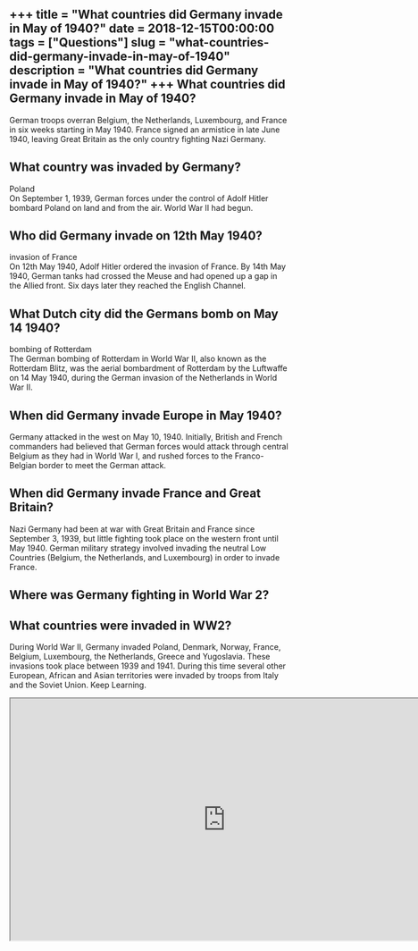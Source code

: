 +++
title = "What countries did Germany invade in May of 1940?"
date = 2018-12-15T00:00:00
tags = ["Questions"]
slug = "what-countries-did-germany-invade-in-may-of-1940"
description = "What countries did Germany invade in May of 1940?"
+++
What countries did Germany invade in May of 1940?
-------------------------------------------------

German troops overran Belgium, the Netherlands, Luxembourg, and France in six weeks starting in May 1940. France signed an armistice in late June 1940, leaving Great Britain as the only country fighting Nazi Germany.

What country was invaded by Germany?
------------------------------------

Poland  
On September 1, 1939, German forces under the control of Adolf Hitler bombard Poland on land and from the air. World War II had begun.

Who did Germany invade on 12th May 1940?
----------------------------------------

invasion of France  
On 12th May 1940, Adolf Hitler ordered the invasion of France. By 14th May 1940, German tanks had crossed the Meuse and had opened up a gap in the Allied front. Six days later they reached the English Channel.

What Dutch city did the Germans bomb on May 14 1940?
----------------------------------------------------

bombing of Rotterdam  
The German bombing of Rotterdam in World War II, also known as the Rotterdam Blitz, was the aerial bombardment of Rotterdam by the Luftwaffe on 14 May 1940, during the German invasion of the Netherlands in World War II.

When did Germany invade Europe in May 1940?
-------------------------------------------

 Germany attacked in the west on May 10, 1940. Initially, British and French commanders had believed that German forces would attack through central Belgium as they had in World War I, and rushed forces to the Franco-Belgian border to meet the German attack.

When did Germany invade France and Great Britain?
-------------------------------------------------

Nazi Germany had been at war with Great Britain and France since September 3, 1939, but little fighting took place on the western front until May 1940. German military strategy involved invading the neutral Low Countries (Belgium, the Netherlands, and Luxembourg) in order to invade France.

Where was Germany fighting in World War 2?
------------------------------------------

What countries were invaded in WW2?
-----------------------------------

During World War II, Germany invaded Poland, Denmark, Norway, France, Belgium, Luxembourg, the Netherlands, Greece and Yugoslavia. These invasions took place between 1939 and 1941. During this time several other European, African and Asian territories were invaded by troops from Italy and the Soviet Union. Keep Learning.

<iframe allow="accelerometer; autoplay; clipboard-write; encrypted-media; gyroscope; picture-in-picture" allowfullscreen="" class="__youtube_prefs__  epyt-is-override  no-lazyload" data-no-lazy="1" data-origheight="433" data-origwidth="770" data-skipgform_ajax_framebjll="" height="433" id="_ytid_28351" loading="lazy" src="https://www.youtube.com/embed/-4-l0MMkVXQ?enablejsapi=1&autoplay=0&cc_load_policy=0&cc_lang_pref=&iv_load_policy=1&loop=0&modestbranding=0&rel=1&fs=1&playsinline=0&autohide=2&theme=dark&color=red&controls=1&" title="YouTube player" width="770"></iframe>